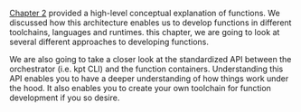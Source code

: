 [Chapter 2][ch2] provided a high-level conceptual explanation of functions. We
discussed how this architecture enables us to develop functions in different
toolchains, languages and runtimes. this chapter, we are going to look at
several different approaches to developing functions.

We are also going to take a closer look at the standardized API between the
orchestrator (i.e. kpt CLI) and the function containers. Understanding this API
enables you to have a deeper understanding of how things work under the hood. It
also enables you to create your own toolchain for function development if you so
desire.

[ch2]: /book/02-concepts/03-functions
